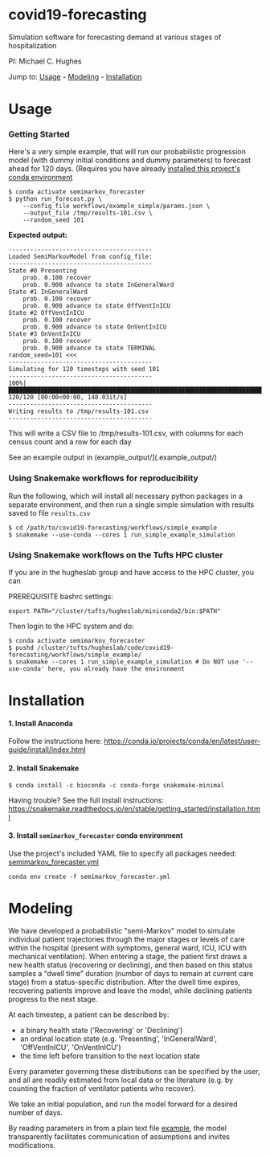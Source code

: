 # covid19-forecasting

Simulation software for forecasting demand at various stages of hospitalization

PI: Michael C. Hughes

Jump to: [Usage](#usage) - [Modeling](#modeling) - [Installation](#installation)

# Usage

### Getting Started

Here's a very simple example, that will run our probabilistic progression model (with dummy initial conditions and dummy parameters) to forecast ahead for 120 days. (Requires you have already [installed this project's conda environment](#installation)

```console
$ conda activate semimarkov_forecaster
$ python run_forecast.py \
    --config_file workflows/example_simple/params.json \
    --output_file /tmp/results-101.csv \
    --random_seed 101
```

**Expected output:**
```console
----------------------------------------
Loaded SemiMarkovModel from config_file:
----------------------------------------
State #0 Presenting
    prob. 0.100 recover
    prob. 0.900 advance to state InGeneralWard
State #1 InGeneralWard
    prob. 0.100 recover
    prob. 0.900 advance to state OffVentInICU
State #2 OffVentInICU
    prob. 0.100 recover
    prob. 0.900 advance to state OnVentInICU
State #3 OnVentInICU
    prob. 0.100 recover
    prob. 0.900 advance to state TERMINAL
random_seed=101 <<<
----------------------------------------
Simulating for 120 timesteps with seed 101
----------------------------------------
100%|██████████████████████████████████████████████████████████████████████████████| 120/120 [00:00<00:00, 148.03it/s]
----------------------------------------
Writing results to /tmp/results-101.csv
----------------------------------------
```

This will write a CSV file to /tmp/results-101.csv, with columns for each census count and a row for each day

See an example output in (example_output/](.example_output/)

### Using Snakemake workflows for reproducibility

Run the following, which will install all necessary python packages in a separate environment, and then run a single simple simulation with results saved to file `results.csv`

```
$ cd /path/to/covid19-forecasting/workflows/simple_example
$ snakemake --use-conda --cores 1 run_simple_example_simulation
```

### Using Snakemake workflows on the Tufts HPC cluster

If you are in the hugheslab group and have access to the HPC cluster, you can 

PREREQUISITE bashrc settings:
```
export PATH="/cluster/tufts/hugheslab/miniconda2/bin:$PATH"
```

Then login to the HPC system and do:
```
$ conda activate semimarkov_forecaster
$ pushd /cluster/tufts/hugheslab/code/covid19-forecasting/workflows/simple_example/
$ snakemake --cores 1 run_simple_example_simulation # Do NOT use '--use-conda' here, you already have the environment
```


# Installation

#### 1. Install Anaconda

Follow the instructions here: <https://conda.io/projects/conda/en/latest/user-guide/install/index.html>

#### 2. Install Snakemake

```
$ conda install -c bioconda -c conda-forge snakemake-minimal
```
Having trouble? See the full install instructions: <https://snakemake.readthedocs.io/en/stable/getting_started/installation.html>

#### 3. Install `semimarkov_forecaster` conda environment

Use the project's included YAML file to specify all packages needed: [semimarkov_forecaster.yml](./semimarkov_forecaster.yml)
```
conda env create -f semimarkov_forecaster.yml
```


# Modeling

We have developed a probabilistic "semi-Markov" model to simulate individual patient trajectories through the major stages or levels of care within the hospital (present with symptoms, general ward, ICU, ICU with mechanical ventilation). When entering a stage, the patient first draws a new health status (recovering or declining), and then based on this status samples a “dwell time” duration (number of days to remain at current care stage) from a status-specific distribution. After the dwell time expires, recovering patients improve and leave the model, while declining patients progress to the next stage.

At each timestep, a patient can be described by:
* a binary health state ('Recovering' or 'Declining')
* an ordinal location state (e.g. 'Presenting', 'InGeneralWard', 'OffVentInICU', 'OnVentInICU')
* the time left before transition to the next location state

Every parameter governing these distributions can be specified by the user, and all are readily estimated from local data or the literature (e.g. by counting the fraction of ventilator patients who recover).

We take an initial population, and run the model forward for a desired number of days.

By reading parameters in from a plain text file [example](./workflows/example_simple/params.json), the model transparently facilitates communication of assumptions and invites modifications.
